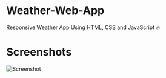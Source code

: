 # Weather-Web-App

Responsive Weather App Using HTML, CSS and JavaScript 🔥

# Screenshots

![Screenshot](/screenshots/SS.png?raw=true "Screenshot")
